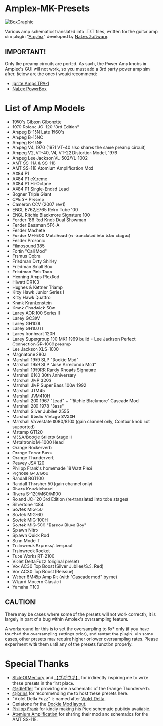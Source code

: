 # Amplex-MK-Presets
![BoxGraphic](https://user-images.githubusercontent.com/14950643/184476179-c898eccb-d922-41bf-8894-fc49fe7a0af7.png)

Various amp schematics translated into .TXT files, written for the guitar amp sim plugin "[Amplex]( https://nalexsoft.blogspot.com/2021/11/amplex-multiamp.html )" developed by [NaLex Software]( https://nalexsoft.blogspot.com ).

## IMPORTANT!
Only the preamp circuits are ported. As such, the Power Amp knobs in Amplex's GUI will not work, so you must add a 3rd party power amp sim after. Below are the ones I would recommend:
- [Ignite Amps TPA-1]( https://www.igniteamps.com/#tpa-1 )
- [NaLex PowerBox]( https://nalexsoft.blogspot.com/2020/05/powerbox-poweramp.html )

# List of Amp Models
- 1950's Gibson Gibonette
- 1979 Roland JC-120 "3rd Edition"
- Ampeg B-15N Late 1960's
- Ampeg B-15NC
- Ampeg B-15NF
- Ampeg V4, 1970 (1971 VT-40 also shares the same preamp circuit)
- Ampeg V2, VT-40, V4, VT-22 Distortion Model, 1976
- Ampeg Lee Jackson VL-502/VL-1002
- AMT SS-11A & SS-11B
- AMT SS-11B Atomium Amplification Mod
- AX84 P1
- AX84 P1 eXtreme
- AX84 P1 Hi-Octane
- AX84 P1 Single-Ended Lead
- Bogner Triple Giant
- CAE 3+ Preamp
- Cameron CCV (2007, rev1)
- ENGL E762/E765 Retro Tube 100
- ENGL Ritchie Blackmore Signature 100
- Fender '86 Red Knob Dual Showman
- Fender Bassman 5F6-A
- Fender Machete
- Fender MH-500 Metalhead (re-translated into tube stages)
- Fender Prosonic
- Filmosound 385
- Fortin "Cali Mod"
- Framus Cobra
- Friedman Dirty Shirley
- Friedman Small Box
- Friedman Pink Taco
- Henning Amps PlexRod
- Hiwatt DR103
- Hughes & Kettner Triamp
- Kitty Hawk Junior Series I
- Kitty Hawk Quattro
- Krank Krankenstein
- Krank Chadwick 50w
- Laney AOR 100 Series II
- Laney GC30V
- Laney GH100L
- Laney GH100TI
- Laney Ironheart 120H
- Laney Supergroup 100 MK1 1969 build
= Lee Jackson Perfect Connection GP-1000 preamp
- Lee Jackson XLS-1000
- Magnatone 280a
- Marshall 1959 SLP "Dookie Mod"
- Marshall 1959 SLP "Jose Arredondo Mod"
- Marshall 1959RR Randy Rhoads Signature
- Marshall 6100 30th Anniversary
- Marshall JMP 2203
- Marshall JMP Super Bass 100w 1992
- Marshall JTM45
- Marshall JVM410H
- Marshall 200 1967 "Lead" + "Ritchie Blackmore" Cascade Mod
- Marshall 200 1978 "Bass"
- Marshall Silver Jubilee 2555
- Marshall Studio Vintage SV20H
- Marshall Valvestate 8080/8100 (gain channel only, Contour knob not supported)
- Matamp GT120
- MESA/Boogie Stiletto Stage II
- Metaltronix M-1000 Head
- Orange Rockerverb
- Orange Terror Bass
- Orange Thunderverb
- Peavey JSX 120
- Philipp Frank's homemade 18 Watt Plexi
- Pignose G40/G60
- Randall RGT100
- Randall Thrasher 50 (gain channel only)
- Rivera Knucklehead
- Rivera S-120/M60/M100
- Roland JC-120 3rd Edition (re-translated into tobe stages)
- Silvertone 1484
- Sovtek MIG-50
- Sovtek MIG-60
- Sovtek MIG-100H
- Sovtek MIG-500 "Bassov Blues Boy"
- Splawn Nitro
- Splawn Quick Rod
- Sunn Model T
- Trainwreck Express/Liverpool
- Trainwreck Rocket
- Tube Works RT-2100
- Violet Delta Fuzz (original preset)
- Vox AC30 Top Boost (Silver Jubilee/S.S. Red)
- Vox AC30 Top Boost (Reissue)
- Weber 6M45p Amp Kit (with "Cascade mod" by me)
- Wizard Modern Classic I
- Yamaha T100

## CAUTION!
There may be cases where some of the presets will not work correctly, it is largely in part of a bug within Amplex's oversampling feature.

A workaround for this is to set the oversampling to 8x* only (if you have touched the oversampling settings prior), and restart the plugin.
*In some cases, other presets may require higher or lower oversampling rates. Please experiment with them until any of the presets function properly.

# Special Thanks
- [StateOfMercury]( https://www.youtube.com/c/StateOfMercury ) and [【ブギウギ】]( https://soundcloud.com/funnyfaceman ) for indirectly inspiring me to write these presets in the first place.
- [@sdleffler]( https://github.com/sdleffler ) for providing me a schematic of the Orange Thunderverb.
- [@jorins]( https://github.com/jorins ) for recommending me to host these presets here.
- "Violet Delta Fuzz" is named after [Violet Delta]( https://www.youtube.com/c/VioletDelta2 ).
- Ceriatone for the [Dookie Mod layout]( http://www.ceriatone.com/british-style-plexi100-super-lead/#doc ).
- [Philipp Frank]( https://www.youtube.com/watch?v=eGBc4lC8zaY ) for kindly making his Plexi schematic publicly available.
- [Atomium Amplification]( https://atomiumamps.tumblr.com/post/116256981951/amt-ss-11b-mods-above-is-my-new-fly-in-show-setup ) for sharing their mod and schematics for the AMT SS-11B.
